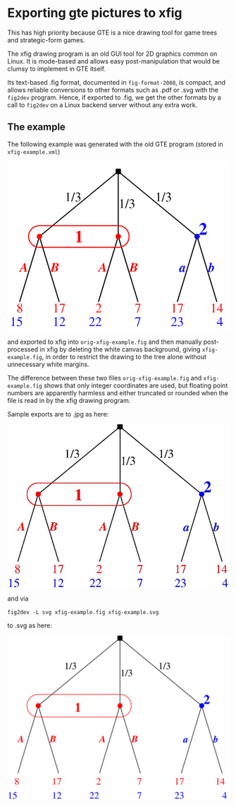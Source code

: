 # Exporting gte pictures to xfig

This has high priority because GTE is a nice drawing tool
for game trees and strategic-form games.

The xfig drawing program is an old GUI tool for 2D graphics
common on Linux.
It is mode-based and allows easy post-manipulation that
would be clumsy to implement in GTE itself.

Its text-based .fig format, documented in `fig-format-2008`,
is compact, and allows reliable conversions to other formats
such as .pdf or .svg with the `fig2dev` program.
Hence, if exported to .fig, we get the other formats by a
call to `fig2dev` on a Linux backend server without any
extra work.

## The example 

The following example was generated with the old GTE program
(stored in `xfig-example.xml`)

![](./screenshot.png)

and exported to xfig into `orig-xfig-example.fig`
and then manually post-processed in xfig by deleting the
white canvas background, giving `xfig-example.fig`, in order
to restrict the drawing to the tree alone without
unnecessary white margins.

The difference between these two files
`orig-xfig-example.fig` and `xfig-example.fig`
shows that only integer coordinates are used, but floating
point numbers are apparently harmless and either truncated
or rounded when the file is read in by the xfig drawing
program.

Sample exports are to .jpg as here:

![](./xfig-example.jpg)

and via 

    fig2dev -L svg xfig-example.fig xfig-example.svg

to .svg as here:

![](./xfig-example.svg)









